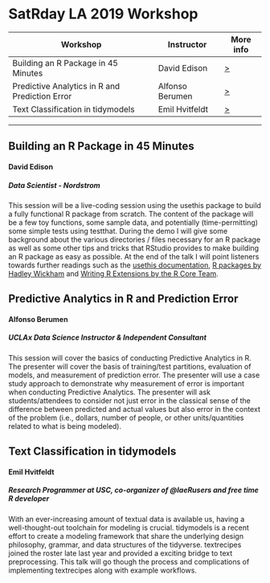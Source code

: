 # SatRday LA 2019 Workshop

Workshop | Instructor| More info
---------|--------------|--------
Building an R Package in 45 Minutes | David Edison | [>](#Building-an-R-Package-in-45-Minutes)
Predictive Analytics in R and Prediction Error | Alfonso Berumen | [>](#Predictive-Analytics-in-R-and-Prediction-Error)
Text Classification in tidymodels | Emil Hvitfeldt | [>](#Text-Classification-in-tidymodels)

---

## Building an R Package in 45 Minutes
#### David Edison
##### Data Scientist - Nordstrom
This session will be a live-coding session using the usethis package to build a fully functional R package from scratch. The content of the package will be a few toy functions, some sample data, and potentially (time-permitting) some simple tests using testthat. During the demo I will give some background about the various directories / files necessary for an R package as well as some other tips and tricks that RStudio provides to make building an R package as easy as possible. At the end of the talk I will point listeners towards further readings such as the [usethis documentation](https://usethis.r-lib.org/), [R packages by Hadley Wickham]( http://r-pkgs.had.co.nz/) and [Writing R Extensions by the R Core Team](https://cran.r-project.org/doc/manuals/r-release/R-exts.html).

## Predictive Analytics in R and Prediction Error
#### Alfonso Berumen
##### UCLAx Data Science Instructor & Independent Consultant

This session will cover the basics of conducting Predictive Analytics in R. The presenter will cover the basis of training/test partitions, evaluation of models, and measurement of prediction error. The presenter will use a case study approach to demonstrate why measurement of error is important when conducting Predictive Analytics. The presenter will ask students/attendees to consider not just error in the classical sense of the difference between predicted and actual values but also error in the context of the problem (i.e., dollars, number of people, or other units/quantities related to what is being modeled).

## Text Classification in tidymodels
#### Emil Hvitfeldt 
##### Research Programmer at USC, co-organizer of @laeRusers and free time R developer

With an ever-increasing amount of textual data is available us, having a well-thought-out toolchain for modeling is crucial. tidymodels is a recent effort to create a modeling framework that share the underlying design philosophy, grammar, and data structures of the tidyverse. textrecipes joined the roster late last year and provided a exciting bridge to text preprocessing. This talk will go though the process and complications of implementing textrecipes along with example workflows.
